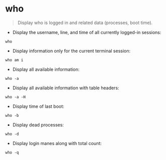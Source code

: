 # who

> Display who is logged in and related data (processes, boot time).

- Display the username, line, and time of all currently logged-in sessions:

`who`

- Display information only for the current terminal session:

`who am i`

- Display all available information:

`who -a`

- Display all available information with table headers:

`who -a -H`

- Display time of last boot:

`who -b`

- Display dead processes:

`who -d`

- Display login manes along with total count:

`who -q`


